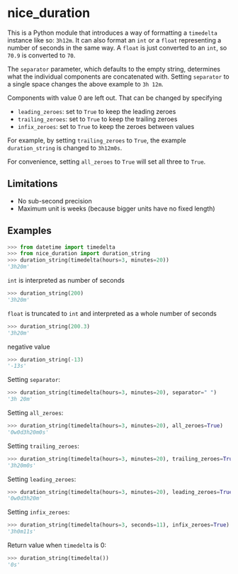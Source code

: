 # nice_duration

This is a Python module that introduces a way of formatting a
`timedelta` instance like so: `3h12m`. It can also format an `int` or
a `float` representing a number of seconds in the same way. A `float`
is just converted to an `int`, so `70.9` is converted to `70`.

The `separator` parameter, which defaults to the empty string,
determines what the individual components are concatenated with.
Setting `separator` to a single space changes the above example to
`3h 12m`.

Components with value 0 are left out. That can be changed by specifying
 - `leading_zeroes`: set to `True` to keep the leading zeroes 
 - `trailing_zeroes`: set to `True` to keep the trailing zeroes
 - `infix_zeroes`: set to `True` to keep the zeroes between values 

For example, by setting `trailing_zeroes` to `True`, the example `duration_string` is
changed to `3h12m0s`.

For convenience, setting `all_zeroes` to `True` will set all three to `True`.

## Limitations
- No sub-second precision
- Maximum unit is weeks (because bigger units have no fixed length)

## Examples
```python
>>> from datetime import timedelta
>>> from nice_duration import duration_string
>>> duration_string(timedelta(hours=3, minutes=20))
'3h20m'
```

`int` is interpreted as number of seconds
```python
>>> duration_string(200) 
'3h20m'
```

`float` is truncated to `int` and interpreted as a whole number of seconds
```python
>>> duration_string(200.3) 
'3h20m'
```

negative value
```python
>>> duration_string(-13) 
'-13s'
```

Setting `separator`:
```python
>>> duration_string(timedelta(hours=3, minutes=20), separator=" ")
'3h 20m'
```

Setting `all_zeroes`:
```python
>>> duration_string(timedelta(hours=3, minutes=20), all_zeroes=True)
'0w0d3h20m0s'
```

Setting `trailing_zeroes`:
```python
>>> duration_string(timedelta(hours=3, minutes=20), trailing_zeroes=True)
'3h20m0s'
```

Setting `leading_zeroes`:
```python
>>> duration_string(timedelta(hours=3, minutes=20), leading_zeroes=True)
'0w0d3h20m'
```

Setting `infix_zeroes`:
```python
>>> duration_string(timedelta(hours=3, seconds=11), infix_zeroes=True)
'3h0m11s'
```

Return value when `timedelta` is 0:
```python
>>> duration_string(timedelta())
'0s'
```
